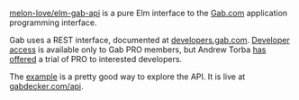 [melon-love/elm-gab-api](http://package.elm-lang.org/packages/melon-love/elm-gab-api/latest) is a pure Elm interface to the [Gab.com](https://gab.com/) application programming interface.

Gab uses a REST interface, documented at [developers.gab.com](https://developers.gab.com/). [Developer access](https://gab.com/settings/clients) is available only to Gab PRO members, but Andrew Torba [has offered](https://gab.ai/gab/posts/37368168) a trial of PRO to interested developers.

The [example](https://github.com/melon-love/elm-gab-api/tree/master/example) is a pretty good way to explore the API. It is live at [gabdecker.com/api](https://gabdecker.com/api).
